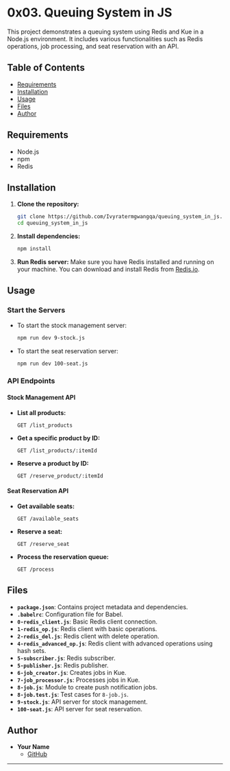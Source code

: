 # 0x03. Queuing System in JS

This project demonstrates a queuing system using Redis and Kue in a Node.js environment. It includes various functionalities such as Redis operations, job processing, and seat reservation with an API.

## Table of Contents
- [Requirements](#requirements)
- [Installation](#installation)
- [Usage](#usage)
- [Files](#files)
- [Author](#author)

## Requirements
- Node.js
- npm
- Redis

## Installation
1. **Clone the repository:**
   ```sh
   git clone https://github.com/Ivyratermgwangqa/queuing_system_in_js.git
   cd queuing_system_in_js
   ```

2. **Install dependencies:**
   ```sh
   npm install
   ```

3. **Run Redis server:** Make sure you have Redis installed and running on your machine. You can download and install Redis from [Redis.io](https://redis.io/download).

## Usage
### Start the Servers
- To start the stock management server:
  ```sh
  npm run dev 9-stock.js
  ```

- To start the seat reservation server:
  ```sh
  npm run dev 100-seat.js
  ```

### API Endpoints

#### Stock Management API
- **List all products:**
  ```
  GET /list_products
  ```
- **Get a specific product by ID:**
  ```
  GET /list_products/:itemId
  ```
- **Reserve a product by ID:**
  ```
  GET /reserve_product/:itemId
  ```

#### Seat Reservation API
- **Get available seats:**
  ```
  GET /available_seats
  ```
- **Reserve a seat:**
  ```
  GET /reserve_seat
  ```
- **Process the reservation queue:**
  ```
  GET /process
  ```

## Files
- **`package.json`**: Contains project metadata and dependencies.
- **`.babelrc`**: Configuration file for Babel.
- **`0-redis_client.js`**: Basic Redis client connection.
- **`1-redis_op.js`**: Redis client with basic operations.
- **`2-redis_del.js`**: Redis client with delete operation.
- **`4-redis_advanced_op.js`**: Redis client with advanced operations using hash sets.
- **`5-subscriber.js`**: Redis subscriber.
- **`5-publisher.js`**: Redis publisher.
- **`6-job_creator.js`**: Creates jobs in Kue.
- **`7-job_processor.js`**: Processes jobs in Kue.
- **`8-job.js`**: Module to create push notification jobs.
- **`8-job.test.js`**: Test cases for `8-job.js`.
- **`9-stock.js`**: API server for stock management.
- **`100-seat.js`**: API server for seat reservation.

## Author
- **Your Name**
  - [GitHub](https://github.com/Ivyratermgwangqa)

---
